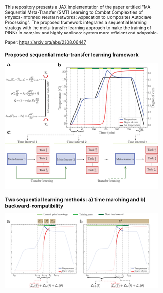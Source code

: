 This repository presents a JAX implementation of the paper entitled "MA Sequential Meta-Transfer (SMT) Learning to Combat Complexities of Physics-Informed Neural Networks: Application to Composites Autoclave Processing". The proposed framework integrates a sequential learning strategy with the meta-transfer learning approach to make the training of PINNs in complex and highly nonlinear system more efficient and adaptable.

Paper: https://arxiv.org/abs/2308.06447

### Proposed sequential meta-transfer learning framework
<img src="assets/SMT_v4.png" width="800">

### Two sequential learning methods: a) time marching and b) backward-compatibility
<img src="assets/Time Marching.png" width="800">
